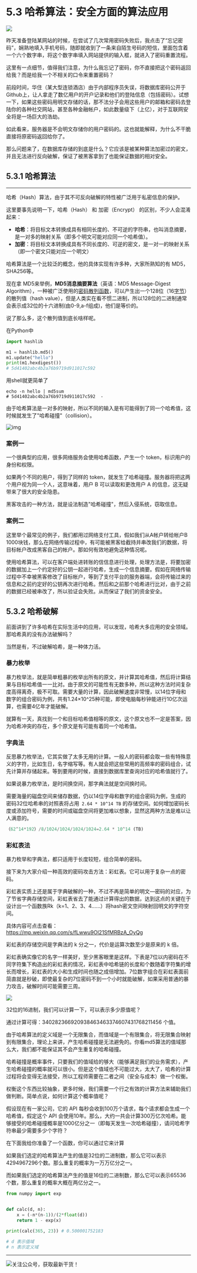# 5.3 哈希算法：安全方面的算法应用

![](http://image.iswbm.com/20200602135014.png)

昨天准备登陆某网站的时候，在尝试了几次常用密码失败后，我点击了“忘记密码”，娴熟地填入手机号码，随即就收到了一条来自陌生号码的短信，里面包含着一个六个数字串，将这个数字串填入网站提供的输入框，就进入了密码重置流程。

这里有一点细节，值得我们注意，为什么我忘记了密码，你不直接把这个密码返回给我？而是给我一个不相关的口令来重置密码？

前段时间，华住（某大型连锁酒店）由于内部程序员失误，将数据库密码公开于Github上，让人拿走了数亿用户的开户记录和他们的登陆信息（包括密码）。试想一下，如果这些密码用明文存储的话，那不法分子会用这些用户的邮箱和密码去登陆你的各种社交网站，甚至各种金融帐户，如此数量级下（上亿），对于互联网安全将是一场巨大的浩劫。

如此看来，服务器是不会明文存储你的用户密码的。这也就能解释，为什么不干脆直接将原密码返回给你了。

那么问题来了，在数据库存储的到底是什么？它应该是被某种算法加密过的密文，并且无法进行反向破解，保证了被黑客拿到了也能保证数据的相对安全。


## 5.3.1 哈希算法

---

哈希（Hash）算法，由于其不可反向破解的特性被广泛用于私密信息的保护。

这里要事先说明一下，哈希（Hash） 和 加密（Encrypt） 的区别，不少人会混淆起来：

- **哈希**：将目标文本转换成具有相同长度的、不可逆的字符串，也叫消息摘要，是一对多的映射关系（即多个明文可能对应同一个哈希值）。
- **加密**：将目标文本转换成具有不同长度的、可逆的密文，是一对一的映射关系（即一个密文只能对应一个明文）

哈希算法是一个比较泛的概念，他的具体实现有许多种，大家所熟知的有 MD5，SHA256等。

现在拿 MD5来举例，**MD5消息摘要算法**（英语：MD5 Message-Digest Algorithm），一种被广泛使用的[密码散列函数](https://baike.baidu.com/item/%E5%AF%86%E7%A0%81%E6%95%A3%E5%88%97%E5%87%BD%E6%95%B0)，可以产生出一个128位（16[字节](https://baike.baidu.com/item/%E5%AD%97%E8%8A%82)）的散列值（hash value），但是人类实在看不惯二进制，所以128位的二进制通常会表示成32位的十六进制(由0-9,a-f组成)，他们是等价的。

说了那么多，这个散列值到底长啥样呢。

在Python中

```python
import hashlib   

m1 = hashlib.md5()   
m1.update("hello")   
print(m1.hexdigest())
# 5d41402abc4b2a76b9719d911017c592
```

用shell就更简单了

```shell
echo -n hello | md5sum            
# 5d41402abc4b2a76b9719d911017c592  -
```

由于哈希算法是一对多的映射，所以不同的输入是有可能得到了同一个哈希值，这时候就发生了"哈希碰撞"（collision）。

![img](https://www.wangbase.com/blogimg/asset/201809/bg2018090510.png)

### 案例一

一个很典型的应用，很多网络服务会使用哈希函数，产生一个 token，标识用户的身份和权限。

如果两个不同的用户，得到了同样的 token，就发生了哈希碰撞。服务器将把这两个用户视为同一个人，这意味着，用户 B 可以读取和更改用户 A 的信息，这无疑带来了很大的安全隐患。

黑客攻击的一种方法，就是设法制造"哈希碰撞"，然后入侵系统，窃取信息。

### 案例二

这里举个最常见的例子，我们都用过网络支付工具，假如我们从A帐户转给帐户B 1000块钱，那么在网络传输过程中，有可能被黑客给截持并串改我们的数据，将目标帐户改成黑客自己的帐户。那如何有效地避免这种情况呢。

使用哈希算法，可以在客户端处进转账的信信息进行处理，处理方法是，将要加密的数据加上一个约定好的公钥一起进行哈希，生成一个信息摘要。假如在网络传输过程中不幸被黑客修改了目标帐户，等到了支付平台的服务器端，会将传输过来的信息和之前约定好的公钥再次进行哈希。然后和之前那个哈希进行比对，由于之前的数据已经被串改了，所以验证会失败。从而保证了我们的资金安全。

## 5.3.2 哈希破解

前面讲到了许多哈希在实际生活中的应用，可以发现，哈希大多应用的安全领域。那哈希真的没有办法破解吗？

当然是有，不过破解哈希，是一种体力活。

### 暴力枚举

暴力枚举法，就是简单粗暴的枚举出所有的原文，并计算其哈希值，然后将计算结果与目标哈希值一一比对。由于原文的可能性有无数多种，所以这种方法时间复杂度高得离奇，极不可取。需要大量的计算，因此破解速度非常慢，以14位字母和数字的组合密码为例，共有1.24×10^25种可能，即使电脑每秒钟能进行10亿次运算，也需要4亿年才能破解。

就算有一天，真找到一个和目标哈希值相等的原文，这个原文也不一定是答案，因为哈希冲突的存在，多个原文是有可能有着同一个哈希值。

### 字典法

反思暴力枚举法，它其实做了太多无用的计算。一般人的密码都会取一些有特殊意义的字符，比如生日，名字缩写等。有人就会把这些常用的高频率的密码组合，试先计算并存储起来。等到要用的时候，直接到数据库里查询对应的哈希值就行了。

如果说暴力枚举法，是时间换空间，那字典法就是空间换时间。

需要海量的磁盘空间来储存数据，仍以14位字母和数字的组合密码为例，生成的密码32位哈希串的对照表将占用` 2.64 * 10^14 TB` 的存储空间。如何增加密码长度或添加符号，需要的时间或磁盘空间将更加难以想象，显然这两种方法是难以让人满意的。

```python
（62^14*192）/8/1024/1024/1024/1024=2.64 * 10^14 (TB)
```

### 彩虹表法

暴力枚举和字典法，都只适用于长度较短，组合简单的密码。

接下来为大家介绍一种高效的密码攻击方法：彩虹表。它可以用于复杂一点的密码。

彩虹表实质上还是属于字典破解的一种，不过不再是简单的明文—密码的对应，为了节省字典存储空间，彩虹表省去了能通过计算得出的数据，达到这点的关键在于设计出一个函数族Rk（k=1、2、3、4……）将hash密文空间映射回明文的字符空间。

具体内容可点击查看：https://mp.weixin.qq.com/s/fLwwu9Ol21SfMRBzA_OyQg

彩虹表的存储空间是字典法的 k 分之一，代价是运算次数至少是原来的 k 倍。

彩虹表确实像它的名字一样美好，至少黑客眼里是这样。下表是7位以内密码在不同字符集下构造出的彩虹表的情况，彩虹表中哈希链的长度和个数随着字符集的增长而增长，彩虹表的大小和生成时间也随之成倍增加。7位数字组合在彩虹表面前简直就是秒破，即使最复杂的7位密码不到一个小时就能破解，如果采用普通的暴力攻击，破解时间可能需要三周。

![](http://image.python-online.cn/20190112181126.png)



32位的16进制，我们可以计算一下，可以表示多少原值呢？

通过计算可得：340282366920938463463374607431768211456 个值。



由于哈希算法的定义域是一个无限集合，而值域是一个有限集合，将无限集合映射到有限集合，理论上来讲，产生哈希碰撞是无法避免的。你看md5算法的值域那么大，我们都不能保证其不会产生重复的哈希碰撞。

哈希碰撞是概率事件，只要我们的值域给的够大（能够满足我们的业务需求），产生哈希碰撞的概率就可以很小。但是这个值域也不可能过大，太大了，哈希的计算过程将会变得无法接受，所以工程师需要在二者之间（安全与成本）做一个权衡。

权衡这个东西比较抽象，更多时候，我们需要一个行之有效的计算方法来辅助我们做判断。简单点说，如何计算这个概率值呢？

假设现在有一家公司，它的 API 每秒会收到100万个请求，每个请求都会生成一个哈希值，假定这个 API 会使用10年。那么，大约一共会计算300万亿次哈希。能够接受的哈希碰撞概率是1000亿分之一（即每天发生一次哈希碰撞），请问哈希字符串最少需要多少个字符？

在下面我给你准备了一个函数，你可以通过它来计算

如果我们选定的哈希算法产生的值是32位的二进制数，那么它可以表示4294967296个数。那么重复的概率为一万万亿分之一。

而如果我们选定的哈希算法产生的值是16位的二进制数，那么它可以表示65536个数，那么重复的概率大概在两亿分之一。

```python
from numpy import exp


def calc(d, n):
    x = (-n*(n-1))/(2*float(d))
    return 1 - exp(x)

print(calc(365, 23)) # 0.500001752183

# d 表示值域
# n 表示定义域
```



---

![关注公众号，获取最新干货！](http://image.python-online.cn/image-20200320125724880.png)


